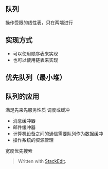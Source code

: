 ## 队列
操作受限的线性表，只在两端进行
## 实现方式
- 可以使用顺序表来实现
- 也可以使用链表来实现
## 优先队列（最小堆）

## 队列的应用
满足先来先服务性质
调度或缓冲
- 消息缓冲器
- 邮件缓冲器
- 计算机设备之间的通信需要队列作为数据缓冲
- 操作系统的资源管理

宽度优先搜索
> Written with [StackEdit](https://stackedit.io/).
<!--stackedit_data:
eyJoaXN0b3J5IjpbMTU4MTM3NDg0MywzODczNTU5ODldfQ==
-->
